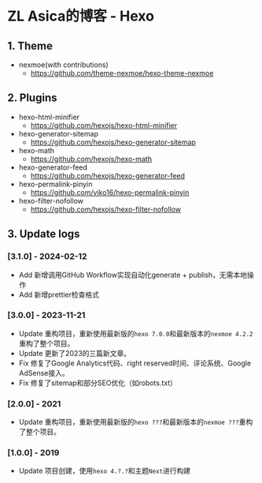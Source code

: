 # ZL Asica的博客 - Hexo

## 1. Theme

- nexmoe(with contributions)
  - https://github.com/theme-nexmoe/hexo-theme-nexmoe

## 2. Plugins

- hexo-html-minifier
  - https://github.com/hexojs/hexo-html-minifier
- hexo-generator-sitemap
  - https://github.com/hexojs/hexo-generator-sitemap
- hexo-math
  - https://github.com/hexojs/hexo-math
- hexo-generator-feed
  - https://github.com/hexojs/hexo-generator-feed
- hexo-permalink-pinyin
  - https://github.com/viko16/hexo-permalink-pinyin
- hexo-filter-nofollow
  - https://github.com/hexojs/hexo-filter-nofollow

## 3. Update logs

### [3.1.0] - 2024-02-12

- Add 新增调用GitHub Workflow实现自动化generate + publish，无需本地操作
- Add 新增prettier检查格式

### [3.0.0] - 2023-11-21

- Update 重构项目，重新使用最新版的`hexo 7.0.0`和最新版本的`nexmoe 4.2.2`重构了整个项目。
- Update 更新了2023的三篇新文章。
- Fix 修复了Google Analytics代码、right reserved时间、评论系统、Google AdSense接入。
- Fix 修复了sitemap和部分SEO优化（如robots.txt）

### [2.0.0] - 2021

- Update 重构项目，重新使用最新版的`hexo ???`和最新版本的`nexmoe ???`重构了整个项目。

### [1.0.0] - 2019

- Update 项目创建，使用`hexo 4.?.?`和主题`Next`进行构建
